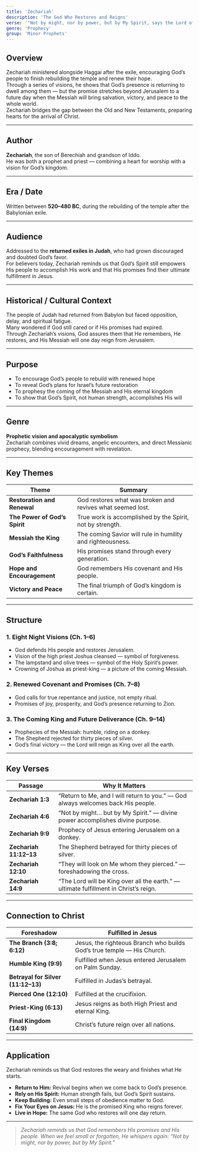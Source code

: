 ```yaml
---
title: 'Zechariah'
description: 'The God Who Restores and Reigns'
verse: '"Not by might, nor by power, but by My Spirit, says the Lord of hosts." — Zechariah 4:6'
genre: 'Prophecy'
group: 'Minor Prophets'
---
```


## Overview  
Zechariah ministered alongside Haggai after the exile, encouraging God’s people to finish rebuilding the temple and renew their hope.  
Through a series of visions, he shows that God’s presence is returning to dwell among them — but the promise stretches beyond Jerusalem to a future day when the Messiah will bring salvation, victory, and peace to the whole world.  
Zechariah bridges the gap between the Old and New Testaments, preparing hearts for the arrival of Christ.

---

## Author  
**Zechariah**, the son of Berechiah and grandson of Iddo.  
He was both a prophet and priest — combining a heart for worship with a vision for God’s kingdom.

---

## Era / Date  
Written between **520–480 BC**, during the rebuilding of the temple after the Babylonian exile.

---

## Audience  
Addressed to the **returned exiles in Judah**, who had grown discouraged and doubted God’s favor.  
For believers today, Zechariah reminds us that God’s Spirit still empowers His people to accomplish His work and that His promises find their ultimate fulfillment in Jesus.

---

## Historical / Cultural Context  
The people of Judah had returned from Babylon but faced opposition, delay, and spiritual fatigue.  
Many wondered if God still cared or if His promises had expired.  
Through Zechariah’s visions, God assures them that He remembers, He restores, and His Messiah will one day reign from Jerusalem.

---

## Purpose  
- To encourage God’s people to rebuild with renewed hope  
- To reveal God’s plans for Israel’s future restoration  
- To prophesy the coming of the Messiah and His eternal kingdom  
- To show that God’s Spirit, not human strength, accomplishes His will  

---

## Genre  
**Prophetic vision and apocalyptic symbolism**  
Zechariah combines vivid dreams, angelic encounters, and direct Messianic prophecy, blending encouragement with revelation.

---

## Key Themes  

| Theme | Summary |
|-------|----------|
| **Restoration and Renewal** | God restores what was broken and revives what seemed lost. |
| **The Power of God’s Spirit** | True work is accomplished by the Spirit, not by strength. |
| **Messiah the King** | The coming Savior will rule in humility and righteousness. |
| **God’s Faithfulness** | His promises stand through every generation. |
| **Hope and Encouragement** | God remembers His covenant and His people. |
| **Victory and Peace** | The final triumph of God’s kingdom is certain. |

---

## Structure  

### 1. Eight Night Visions (Ch. 1–6)
- God defends His people and restores Jerusalem.  
- Vision of the high priest Joshua cleansed — symbol of forgiveness.  
- The lampstand and olive trees — symbol of the Holy Spirit’s power.  
- Crowning of Joshua as priest-king — a picture of the coming Messiah.  

### 2. Renewed Covenant and Promises (Ch. 7–8)
- God calls for true repentance and justice, not empty ritual.  
- Promises of joy, prosperity, and God’s presence returning to Zion.  

### 3. The Coming King and Future Deliverance (Ch. 9–14)
- Prophecies of the Messiah: humble, riding on a donkey.  
- The Shepherd rejected for thirty pieces of silver.  
- God’s final victory — the Lord will reign as King over all the earth.  

---

## Key Verses  

| Passage | Why It Matters |
|----------|----------------|
| **Zechariah 1:3** | “Return to Me, and I will return to you.” — God always welcomes back His people. |
| **Zechariah 4:6** | “Not by might… but by My Spirit.” — divine power accomplishes divine purpose. |
| **Zechariah 9:9** | Prophecy of Jesus entering Jerusalem on a donkey. |
| **Zechariah 11:12–13** | The Shepherd betrayed for thirty pieces of silver. |
| **Zechariah 12:10** | “They will look on Me whom they pierced.” — foreshadowing the cross. |
| **Zechariah 14:9** | “The Lord will be King over all the earth.” — ultimate fulfillment in Christ’s reign. |

---

## Connection to Christ  

| Foreshadow | Fulfilled in Jesus |
|-------------|-------------------|
| **The Branch (3:8; 6:12)** | Jesus, the righteous Branch who builds God’s true temple — His Church. |
| **Humble King (9:9)** | Fulfilled when Jesus entered Jerusalem on Palm Sunday. |
| **Betrayal for Silver (11:12–13)** | Fulfilled in Judas’s betrayal. |
| **Pierced One (12:10)** | Fulfilled at the crucifixion. |
| **Priest-King (6:13)** | Jesus reigns as both High Priest and eternal King. |
| **Final Kingdom (14:9)** | Christ’s future reign over all nations. |

---

## Application  
Zechariah reminds us that God restores the weary and finishes what He starts.  
- **Return to Him:** Revival begins when we come back to God’s presence.  
- **Rely on His Spirit:** Human strength fails, but God’s Spirit sustains.  
- **Keep Building:** Even small steps of obedience matter to God.  
- **Fix Your Eyes on Jesus:** He is the promised King who reigns forever.  
- **Live in Hope:** The same God who restores will one day return.  

---

> *Zechariah reminds us that God remembers His promises and His people. When we feel small or forgotten, He whispers again: “Not by might, nor by power, but by My Spirit.”*
